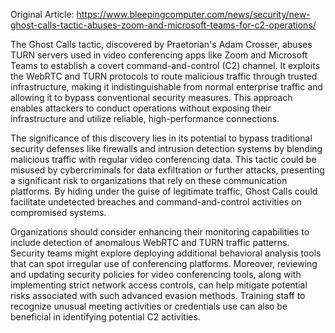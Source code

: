 Original Article: https://www.bleepingcomputer.com/news/security/new-ghost-calls-tactic-abuses-zoom-and-microsoft-teams-for-c2-operations/

The Ghost Calls tactic, discovered by Praetorian's Adam Crosser, abuses TURN servers used in video conferencing apps like Zoom and Microsoft Teams to establish a covert command-and-control (C2) channel. It exploits the WebRTC and TURN protocols to route malicious traffic through trusted infrastructure, making it indistinguishable from normal enterprise traffic and allowing it to bypass conventional security measures. This approach enables attackers to conduct operations without exposing their infrastructure and utilize reliable, high-performance connections.

The significance of this discovery lies in its potential to bypass traditional security defenses like firewalls and intrusion detection systems by blending malicious traffic with regular video conferencing data. This tactic could be misused by cybercriminals for data exfiltration or further attacks, presenting a significant risk to organizations that rely on these communication platforms. By hiding under the guise of legitimate traffic, Ghost Calls could facilitate undetected breaches and command-and-control activities on compromised systems.

Organizations should consider enhancing their monitoring capabilities to include detection of anomalous WebRTC and TURN traffic patterns. Security teams might explore deploying additional behavioral analysis tools that can spot irregular use of conferencing platforms. Moreover, reviewing and updating security policies for video conferencing tools, along with implementing strict network access controls, can help mitigate potential risks associated with such advanced evasion methods. Training staff to recognize unusual meeting activities or credentials use can also be beneficial in identifying potential C2 activities.